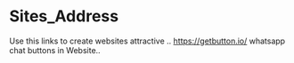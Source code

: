# Sites_Address
Use this links to create websites attractive
..
https://getbutton.io/    whatsapp chat buttons in Website..

